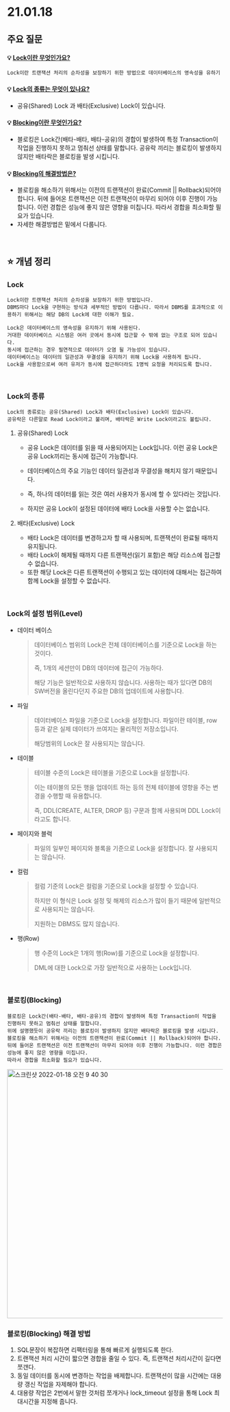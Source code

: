 # 21.01.18



## 주요 질문



#### 💡 [Lock이란 무엇인가요?](#Lock)

```markdown
Lock이란 트랜잭션 처리의 순차성을 보장하기 위한 방법으로 데이터베이스의 영속성을 유하기 위해 사용합니다.
```

#### 💡 [Lock의 종류는 무엇이 있나요?](#Lock의-종류)

* 공유(Shared) Lock 과 배타(Exclusive) Lock이 있습니다.

#### 💡 [Blocking이란 무엇인가요?](#블로킹)

* 블로킹은 Lock간(배타-배타, 배타-공유)의 경합이 발생하여 특정 Transaction이 작업을 진행하지 못하고 멈춰선 상태를 말합니다.
  공유락 끼리는 블로킹이 발생하지 않지만 배타락은 블로킹을 발생 시킵니다.

#### 💡 [Blocking의 해결방법은?](#블로킹-해결-방법)

* 블로킹을 해소하기 위해서는 이전의 트랜잭션이 완료(Commit || Rollback)되어야 합니다. 뒤에 들어온 트랜잭션은 이전 트랜잭션이 마무리 되어야 이후 진행이 가능합니다. 이런 경합은 성능에 좋지 않은 영향을 미칩니다. 따라서 경합을 최소화할 필요가 있습니다.
* 자세한 해결방법은 밑에서 다룹니다.

<br />

## ⭐ 개념 정리

### Lock

```
Lock이란 트랜잭션 처리의 순차성을 보장하기 위한 방법입니다.
DBMS마다 Lock을 구현하는 방식과 세부적인 방법이 다릅니다. 따라서 DBMS를 효과적으로 이용하기 위해서는 해당 DB의 Lock에 대한 이해가 필요.

Lock은 데이터베이스의 영속성을 유지하기 위해 사용된다.
거대한 데이터베이스 시스템은 여러 곳에서 동시에 접근할 수 밖에 없는 구조로 되어 있습니다.
동시에 접근하는 경우 필연적으로 데이터가 오염 될 가능성이 있습니다.
데이터베이스는 데이터의 일관성과 무결성을 유지하기 위해 Lock을 사용하게 됩니다.
Lock을 사용함으로써 여러 유저가 동시에 접근하더라도 1명씩 요청을 처리되도록 합니다.
```

<br />

### Lock의 종류

```
Lock의 종류로는 공유(Shared) Lock과 배타(Exclusive) Lock이 있습니다.
공유락은 다른말로 Read Lock이라고 불리며, 배타락은 Write Lock이라고도 불립니다.
```

1. 공유(Shared) Lock

   * 공유 Lock은 데이터를 읽을 때 사용되어지는 Lock입니다. 이런 공유 Lock은 공유 Lock끼리는 동시에 접근이 가능합니다.

   * 데이터베이스의 주요 기능인 데이터 일관성과 무결성을 해치지 않기 때문입니다.

   * 즉, 하나의 데이터를 읽는 것은 여러 사용자가 동시에 할 수 있다라는 것입니다.

   * 하지만 공유 Lock이 설정된 데이터에 배타 Lock을 사용할 수는 없습니다.


2. 배타(Exclusive) Lock

   * 배타 Lock은 데이터를 변경하고자 할 때 사용되며, 트랜잭션이 완료될 때까지 유지됩니다.
   * 배타 Lock이 해제될 때까지 다른 트랜잭션(읽기 포함)은 해당 리소스에 접근할 수 없습니다.
   * 또한 해당 Lock은 다른 트랜잭션이 수행되고 있는 데이터에 대해서는 접근하여 함께 Lock을 설정할 수 없습니다.

<br />

### Lock의 설정 범위(Level)

* 데이터 베이스

  > 데이터베이스 범위의 Lock은 전체 데이터베이스를 기준으로 Lock을 하는 것이다.
  >
  > 즉, 1개의 세션만이 DB의 데이터에 접근이 가능하다.
  >
  > 해당 기능은 일반적으로 사용하지 않습니다. 사용하는 때가 있다면 DB의 SW버전을 올린다던지 주요한 DB의 업데이트에 사용합니다.

* 파일

  > 데이터베이스 파일을 기준으로 Lock을 설정합니다. 파일이란 테이블, row 등과 같은 실제 데이터가 쓰여지는 물리적인 저장소입니다.
  >
  > 해당범위의 Lock은 잘 사용되지는 않습니다.

* 테이블

  > 테이블 수준의 Lock은 테이블을 기준으로 Lock을 설정합니다.
  >
  > 이는 테이블의 모든 행을 업데이트 하는 등의 전체 테이블에 영향을 주는 변경을 수행할 때 유용합니다.
  >
  > 즉, DDL(CREATE, ALTER, DROP 등) 구문과 함께 사용되며 DDL Lock이라고도 합니다. 

* 페이지와 블럭

  > 파일의 일부인 페이지와 블록을 기준으로 Lock을 설정합니다. 잘 사용되지는 않습니다.

* 컬럼

  > 컬럼 기준의 Lock은 컬럼을 기준으로 Lock을 설정할 수 있습니다.
  >
  > 하지만 이 형식은 Lock 설정 및 해제의 리소스가 많이 들기 때문에 일반적으로 사용되지는 않습니다.
  >
  > 지원하는 DBMS도 많지 않습니다.

* 행(Row)

  > 행 수준의 Lock은 1개의 행(Row)를 기준으로 Lock을 설정합니다.
  >
  > DML에 대한 Lock으로 가장 일반적으로 사용하는 Lock입니다.

<br />

### 블로킹(Blocking)

```
블로킹은 Lock간(배타-배타, 배타-공유)의 경합이 발생하여 특정 Transaction이 작업을 진행하지 못하고 멈춰선 상태를 말합니다.
위에 설명했듯이 공유락 끼리는 블로킹이 발생하지 않지만 배타락은 블로킹을 발생 시킵니다.
블로킹을 해소하기 위해서는 이전의 트랜잭션이 완료(Commit || Rollback)되어야 합니다.
뒤에 들어온 트랜잭션은 이전 트랜잭션이 마무리 되어야 이후 진행이 가능합니다. 이런 경합은 성능에 좋지 않은 영향을 미칩니다.
따라서 경합을 최소화할 필요가 있습니다.
```

<img width="580" alt="스크린샷 2022-01-18 오전 9 40 30" src="https://user-images.githubusercontent.com/60912550/149851635-1582203a-7333-486d-932d-77514a431fa6.png">

<br />

### 블로킹(Blocking) 해결 방법

1. SQL문장이 복잡하면 리팩터링을 통해 빠르게 실행되도록 한다.
2. 트랜잭션 처리 시간이 짧으면 경합을 줄일 수 있다. 즉, 트랜잭션 처리시간이 길다면 쪼갠다.
3. 동일 데이터를 동시에 변경하는 작업을 배제합니다. 트랜잭션이 많을 시간에는 대용량 갱신 작업을 자제해야 합니다.
4. 대용량 작업은 2번에서 말한 것처럼 쪼개거나 lock_timeout 설정을 통해 Lock 최대시간을 지정해 줍니다.
